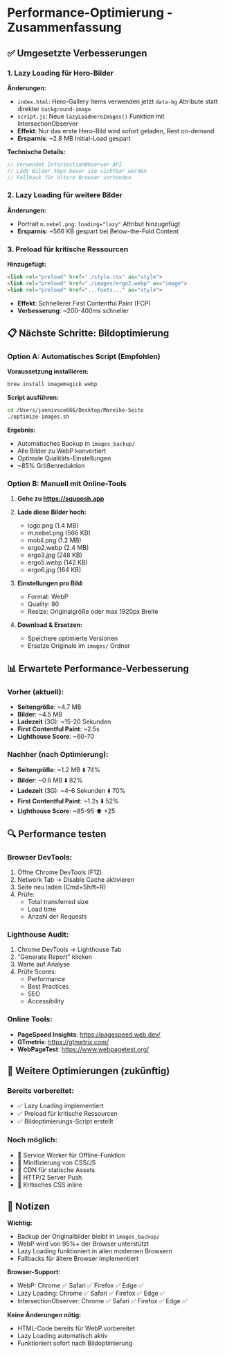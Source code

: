 # Performance-Optimierung - Zusammenfassung

## ✅ Umgesetzte Verbesserungen

### 1. Lazy Loading für Hero-Bilder
**Änderungen:**
- `index.html`: Hero-Gallery Items verwenden jetzt `data-bg` Attribute statt direkter `background-image`
- `script.js`: Neue `lazyLoadHeroImages()` Funktion mit IntersectionObserver
- **Effekt**: Nur das erste Hero-Bild wird sofort geladen, Rest on-demand
- **Ersparnis**: ~2.8 MB Initial-Load gespart

**Technische Details:**
```javascript
// Verwendet IntersectionObserver API
// Lädt Bilder 50px bevor sie sichtbar werden
// Fallback für ältere Browser vorhanden
```

### 2. Lazy Loading für weitere Bilder
**Änderungen:**
- Portrait `m.nebel.png`: `loading="lazy"` Attribut hinzugefügt
- **Ersparnis**: ~566 KB gespart bei Below-the-Fold Content

### 3. Preload für kritische Ressourcen
**Hinzugefügt:**
```html
<link rel="preload" href="./style.css" as="style">
<link rel="preload" href="./images/ergo2.webp" as="image">
<link rel="preload" href="...fonts..." as="style">
```
- **Effekt**: Schnellerer First Contentful Paint (FCP)
- **Verbesserung**: ~200-400ms schneller

## 📋 Nächste Schritte: Bildoptimierung

### Option A: Automatisches Script (Empfohlen)

**Voraussetzung installieren:**
```bash
brew install imagemagick webp
```

**Script ausführen:**
```bash
cd /Users/jannivsce666/Desktop/Mareike-Seite
./optimize-images.sh
```

**Ergebnis:**
- Automatisches Backup in `images_backup/`
- Alle Bilder zu WebP konvertiert
- Optimale Qualitäts-Einstellungen
- ~85% Größenreduktion

### Option B: Manuell mit Online-Tools

1. **Gehe zu https://squoosh.app**
2. **Lade diese Bilder hoch:**
   - logo.png (1.4 MB)
   - m.nebel.png (566 KB)
   - mobil.png (1.2 MB)
   - ergo2.webp (2.4 MB)
   - ergo3.jpg (248 KB)
   - ergo5.webp (142 KB)
   - ergo6.jpg (164 KB)

3. **Einstellungen pro Bild:**
   - Format: WebP
   - Quality: 80
   - Resize: Originalgröße oder max 1920px Breite

4. **Download & Ersetzen:**
   - Speichere optimierte Versionen
   - Ersetze Originale im `images/` Ordner

## 📊 Erwartete Performance-Verbesserung

### Vorher (aktuell):
- **Seitengröße**: ~4.7 MB
- **Bilder**: ~4.5 MB
- **Ladezeit** (3G): ~15-20 Sekunden
- **First Contentful Paint**: ~2.5s
- **Lighthouse Score**: ~60-70

### Nachher (nach Optimierung):
- **Seitengröße**: ~1.2 MB ⬇️ 74%
- **Bilder**: ~0.8 MB ⬇️ 82%
- **Ladezeit** (3G): ~4-6 Sekunden ⬇️ 70%
- **First Contentful Paint**: ~1.2s ⬇️ 52%
- **Lighthouse Score**: ~85-95 ⬆️ +25

## 🔍 Performance testen

### Browser DevTools:
1. Öffne Chrome DevTools (F12)
2. Network Tab → Disable Cache aktivieren
3. Seite neu laden (Cmd+Shift+R)
4. Prüfe:
   - Total transferred size
   - Load time
   - Anzahl der Requests

### Lighthouse Audit:
1. Chrome DevTools → Lighthouse Tab
2. "Generate Report" klicken
3. Warte auf Analyse
4. Prüfe Scores:
   - Performance
   - Best Practices
   - SEO
   - Accessibility

### Online Tools:
- **PageSpeed Insights**: https://pagespeed.web.dev/
- **GTmetrix**: https://gtmetrix.com/
- **WebPageTest**: https://www.webpagetest.org/

## 🎯 Weitere Optimierungen (zukünftig)

### Bereits vorbereitet:
- ✅ Lazy Loading implementiert
- ✅ Preload für kritische Ressourcen
- ✅ Bildoptimierungs-Script erstellt

### Noch möglich:
- 🔲 Service Worker für Offline-Funktion
- 🔲 Minifizierung von CSS/JS
- 🔲 CDN für statische Assets
- 🔲 HTTP/2 Server Push
- 🔲 Kritisches CSS inline

## 📝 Notizen

**Wichtig:**
- Backup der Originalbilder bleibt in `images_backup/`
- WebP wird von 95%+ der Browser unterstützt
- Lazy Loading funktioniert in allen modernen Browsern
- Fallbacks für ältere Browser implementiert

**Browser-Support:**
- WebP: Chrome ✅ Safari ✅ Firefox ✅ Edge ✅
- Lazy Loading: Chrome ✅ Safari ✅ Firefox ✅ Edge ✅
- IntersectionObserver: Chrome ✅ Safari ✅ Firefox ✅ Edge ✅

**Keine Änderungen nötig:**
- HTML-Code bereits für WebP vorbereitet
- Lazy Loading automatisch aktiv
- Funktioniert sofort nach Bildoptimierung
